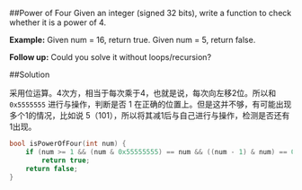 ﻿##Power of Four
Given an integer (signed 32 bits), write a function to check whether it is a power of 4.

**Example:**
Given num = 16, return true. Given num = 5, return false.

**Follow up:** Could you solve it without loops/recursion?

##Solution

采用位运算。4次方，相当于每次乘于4，也就是说，每次向左移2位。所以和 `0x5555555` 进行与操作，判断是否 1 在正确的位置上。但是这并不够，有可能出现多个1的情况，比如说 5（101），所以将其减1后与自己进行与操作，检测是否还有1出现。

```cpp
bool isPowerOfFour(int num) {
	if (num >= 1 && (num & 0x55555555) == num && ((num - 1) & num) == 0)
		return true;
	return false;
}
```